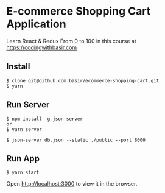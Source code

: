 # E-commerce Shopping Cart Application
Learn React & Redux From 0 to 100 in this course at https://codingwithbasir.com

## Install
```
$ clone git@github.com:basir/ecommerce-shopping-cart.git 
$ yarn
```

## Run Server
```
$ npm install -g json-server
or
$ yarn server

$ json-server db.json --static ./public --port 8000
```

## Run App
```
$ yarn start
```
Open [http://localhost:3000](http://localhost:3000) to view it in the browser.
